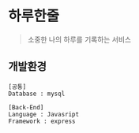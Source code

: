 # 하루한줄
> 소중한 나의 하루를 기록하는 서비스

## 개발환경
```
[공통]
Database : mysql

[Back-End]
Language : Javasript
Framework : express
```